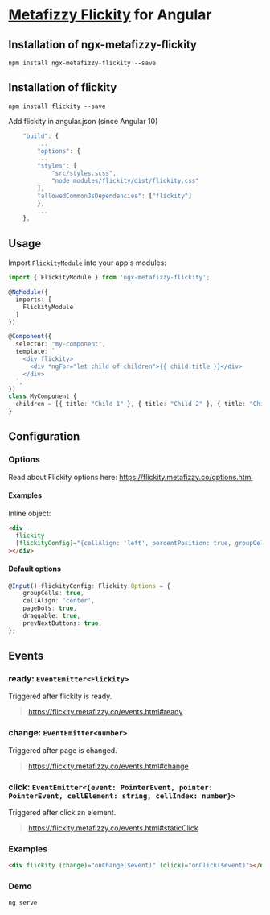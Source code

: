 # [Metafizzy Flickity](https://flickity.metafizzy.co/) for Angular

## Installation of ngx-metafizzy-flickity

`npm install ngx-metafizzy-flickity --save`

## Installation of flickity

`npm install flickity --save`

Add flickity in angular.json (since Angular 10)

```typescript
    "build": {
        ...
        "options": {
        ...
        "styles": [
            "src/styles.scss",
            "node_modules/flickity/dist/flickity.css"
        ],
        "allowedCommonJsDependencies": ["flickity"]
        },
        ...
    },
```

## Usage

Import `FlickityModule` into your app's modules:

```typescript
import { FlickityModule } from 'ngx-metafizzy-flickity';

@NgModule({
  imports: [
    FlickityModule
  ]
})
```

```typescript
@Component({
  selector: "my-component",
  template: `
    <div flickity>
      <div *ngFor="let child of children">{{ child.title }}</div>
    </div>
  `,
})
class MyComponent {
  children = [{ title: "Child 1" }, { title: "Child 2" }, { title: "Child 3" }];
}
```

## Configuration

### Options

Read about Flickity options here: https://flickity.metafizzy.co/options.html

#### Examples

Inline object:

```html
<div
  flickity
  [flickityConfig]="{cellAlign: 'left', percentPosition: true, groupCells: true}"
></div>
```

#### Default options

```typescript
@Input() flickityConfig: Flickity.Options = {
    groupCells: true,
    cellAlign: 'center',
    pageDots: true,
    draggable: true,
    prevNextButtons: true,
};
```

## Events

### ready: `EventEmitter<Flickity>`

Triggered after flickity is ready.

> https://flickity.metafizzy.co/events.html#ready

### change: `EventEmitter<number>`

Triggered after page is changed.

> https://flickity.metafizzy.co/events.html#change

### click: `EventEmitter<{event: PointerEvent, pointer: PointerEvent, cellElement: string, cellIndex: number}>`

Triggered after click an element.

> https://flickity.metafizzy.co/events.html#staticClick

### Examples

```html
<div flickity (change)="onChange($event)" (click)="onClick($event)"></div>
```

### Demo

```html
ng serve
```
